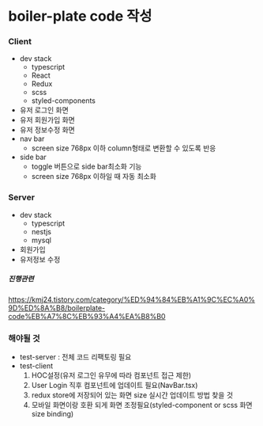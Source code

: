 # boiler-plate code 작성

### Client
 - dev stack
    - typescript
    - React
    - Redux
    - scss
    - styled-components
 - 유저 로그인 화면
 - 유저 회원가입 화면
 - 유저 정보수정 화면
 - nav bar
    - screen size 768px 이하 column형태로 변환할 수 있도록 반응
 - side bar
    - toggle 버튼으로 side bar최소화 기능
    - screen size 768px 이하일 때 자동 최소화

### Server
 - dev stack
    - typescript
    - nestjs
    - mysql
 - 회원가입
 - 유저정보 수정

##### 진행관련
https://kmj24.tistory.com/category/%ED%94%84%EB%A1%9C%EC%A0%9D%ED%8A%B8/boilerplate-code%EB%A7%8C%EB%93%A4%EA%B8%B0

### 해야될 것
 - test-server : 전체 코드 리팩토링 필요
 - test-client
   1. HOC설정(유저 로그인 유무에 따라 컴포넌트 접근 제한)
   2. User Login 직후 컴포넌트에 업데이트 필요(NavBar.tsx)
   3. redux store에 저장되어 있는 화면 size 실시간 업데이트 방법 찾을 것
   4. 모바일 화면이랑 호환 되게 화면 조정필요(styled-component or scss 화면 size binding)